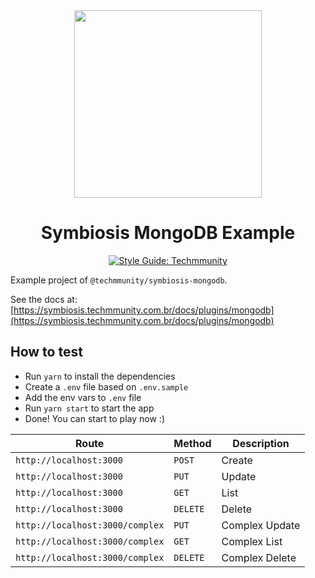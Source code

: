 <div align="center">

<img src="https://github.com/techmmunity/symbiosis/raw/master/resources/logo.gif" width="300" height="300" alt="">

# Symbiosis MongoDB Example

[![Style Guide: Techmmunity](https://img.shields.io/badge/style%20guide-TECHMMUNITY-01d2ce?style=for-the-badge)](https://github.com/techmmunity/eslint-config)

</div>

Example project of `@techmmunity/symbiosis-mongodb`.

See the docs at: [https://symbiosis.techmmunity.com.br/docs/plugins/mongodb](https://symbiosis.techmmunity.com.br/docs/plugins/mongodb)

## How to test

- Run `yarn` to install the dependencies
- Create a `.env` file based on `.env.sample`
- Add the env vars to `.env` file
- Run `yarn start` to start the app
- Done! You can start to play now :)

| Route                           | Method   | Description    |
| ------------------------------- | -------- | -------------- |
| `http://localhost:3000`         | `POST`   | Create         |
| `http://localhost:3000`         | `PUT`    | Update         |
| `http://localhost:3000`         | `GET`    | List           |
| `http://localhost:3000`         | `DELETE` | Delete         |
| `http://localhost:3000/complex` | `PUT`    | Complex Update |
| `http://localhost:3000/complex` | `GET`    | Complex List   |
| `http://localhost:3000/complex` | `DELETE` | Complex Delete |
